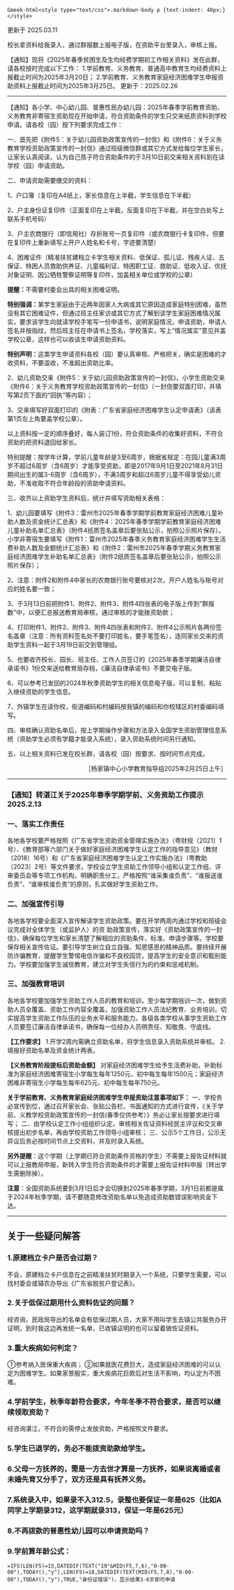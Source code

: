 `Gmeek-html<style type="text/css">.markdown-body p {text-indent: 40px;}</style>`

更新于 2025.03.11

校长拿资料给我录入，通过群报数上报电子版，在资助平台里录入，审核上报。

 【通知】现将《2025年春季贫困生及生均经费学期初工作相关资料》发在此群，请各校按时完成以下工作：
1.学前教育、义务教育、普通高中教育生均经费资料上报截止时间为2025年3月20日；
2.学前教育、义务教育家庭经济困难学生申报资助资料上报截止时间为2025年3月25日。
更新于：2025.02.26

------

<p>【通知】各小学、中心幼儿园、普惠性民办幼儿园：2025年春季学前教育资助、义务教育非寄宿生资助现在开始申请，符合资助条件的学生只交来纸质资料到学校申请。请各校（园）按下列要求完成工作：</p>

<p>一、首先把《附件5：关于幼儿园资助政策宣传的一封信》和《附件6：关于义务教育学校资助政策宣传的一封信》通过班级微信群或其它方式发给每位学生家长，让家长认真阅读，认为自己孩子符合资助条件的于3月10日前交来相关资料到在读学校（园）申请资助。</p>

<p>二、申请资助需要缴交的资料：</p>

<p>1、户口簿（复印在A4纸上，家长信息在上半截，学生信息在下半截）</p>

<p>2、户主身份证复印件（正面复印在上半截，反面复印在下半截，并在空白处写上联系手机号码）</p>

<p>3、户主农商银行（即信用社）存折账号一页复印件（或农商银行卡复印件，但要在复印件上重新填写上开户人姓名和卡号，字迹要清楚）</p>

<p>4、困难证件（精准扶贫建档立卡学生相关资料、低保证、孤儿证、残疾人证、五保证、特困人员救助供养证、儿童福利证、特困职工证、救助证、低收入证、优抚对象证明、因公牺牲警察证明等复印件，加盖相关单位或学校的公章）</p>

<p><strong>提醒：</strong>不需要村委会出具的相关困难证明。</p>

<p><strong>特别强调：</strong>某学生家庭由于近两年因家人大病或其它原因造成家庭特别困难，虽然没有其它困难证件，但通过班主任家访或其它方式了解到该学生家庭困难情况属实，要求该学生向就读学校手笔写一份申请书，说明家庭情况，申请资助，申请人签名并按指纹，然后班主任在申请书上签名，学校落实，写上“情况属实”意见并盖学校公章，这样也可以收该生申请资助资料。</p>

<p><strong>特别声明：</strong>这类学生申请资料各校（园）要认真审核、严格把关，确实是困难的才收资料，不要滥收，不准超出资助比率。</p>

<p>2、幼儿资助交来《附件5：关于幼儿园资助政策宣传的一封信》，小学生资助交来《附件6：关于义务教育学校资助政策宣传的一封信》（一封信要双面打印，并填写第2页下面的“回执”等内容）；</p>

<p>3、交来填写好双面打印的《附表：广东省家庭经济困难学生认定申请表》（该表第1页左上角要盖学校公章）。</p>

<p>以上资料按一定的顺序叠好，每人装订1份，符合资助条件的收集好资料，不符合资助的把资料退回给家长。</p>

<p>特别提醒：按学年计算，学前儿童年龄是3至6周岁，根据省规定：在园儿童满3周岁不超过6周岁（含6周岁）才能享受资助，即是2017年9月1日至2021年8月31日期间出生的属3-6周岁（含6周岁），不满3周岁和超过6周岁儿童不得享受幼儿资助，不准收取不符合年龄段的资助申请资料。</p>

<p>三、收齐以上资助学生资料后，统计并填写资助相关表格：</p>

<p>1、幼儿园要填写《附件3：雷州市2025年春季学期学前教育家庭经济困难儿童补助人数及资金统计汇总表》和《附件4：2025年春季学期学前教育家庭经济困难儿童补助名单汇总表》（附件4纸质签名盖章后要张贴公示，拍照公示照片保存）。小学非寄宿生要填写《附件1：雷州市2025年春季义务教育家庭经济困难学生生活费补助人数及金额统计汇总表》和《附件2：雷州市2025年春季学期义务教育家庭经济困难学生补助名单汇总表》（附件2纸质签名盖章后要张贴公示，拍照公示照片保存）；</p>

<p>2、注意：附件2和附件4中家长的农商银行账号要核对2次，开户人姓名与账号对应的姓名要一致；</p>

<p>3、于3月13日前把附件1、附件2、附件3、附件4四张表的电子版上传到“群报数”中，以便汇总报送教育局审核，通过审核的才能拨资助款；</p>

<p>4、打印附件1、附件2、附件3、附件4四张表和附件2、附件4公示照片各两份签名盖章（注意：所有资料签名处不要打印姓名，要手笔签名），连同家长交来的资助学生资料一起于3月19日前交到管理组。</p>

<p>5、也要收齐校长、园长、班主任、工作人员签订的《2025年春季学期廉洁自律承诺书》1份交来送给教育局存档，《廉洁自律承诺书》不要交电子版。</p>

<p>6、可以参考已发回的2024年秋季资助学生的相关信息电子版，可以复制、粘贴入继续资助的学生信息。</p>

<p>7、外镇学生在读你校，街道编码和村编码按我镇的编码和你校辖区的村委编码填写。</p>

<p>四、审核确认资助名单后，按上学期操作步骤和方法录入全国学生资助管理信息系统（资助学生必须有学籍才能录入系统），录入资助系统时间另行通知。</p>

<p>五、以上相关资料已发在校长群，请各校（园）按要求、按时间节点完成。</p>

<p style="text-align: right;">［杨家镇中心小学教育指导组2025年2月25日上午］</p>

------

### 【通知】转湛江关于2025年春季学期学前、义务资助工作提示 2025.2.13

### 一、落实工作责任
各地各学校要严格按照《广东省学生资助资金管理实施办法》（粤财规〔2021〕1号）、《教育部等六部门关于做好家庭经济困难学生认定工作的指导意见》（教财〔2018〕16号）和《广东省家庭经济困难学生认定工作实施办法》（粤教助〔2023〕2号）等文件要求，学校设立学生资助工作领导小组和认定工作组、评审委员会等专项工作机构，明确职责分工，严格按照“谁采集谁负责”、“谁报送谁负责”、“谁审核谁负责”的原则，扎实做好学生资助工作。

### 二、加强宣传引导
各地各学校要全面深入宣传解读学生资助政策。要在开学两周内通过学校和班级会议完成对全体学生（或监护人）的资
助政策宣传，落实好《资助政策宣传的一封信》，确保每位学生和家长清楚了解相应的资助条件、标准、申请步骤等。学校要保存相关宣传佐证。要引导学生树立自立自强、知恩感恩的精神品质。要持续开展防诈骗教育，提醒学生警惕电信诈骗和不良校园贷，提高学生的安全意识和甄别能力。学校要加强学生诚信教育，建立对学生失信行为的约束和惩戒机制。

### 三、加强教育培训
各地各学校要加强学生资助工作人员的教育和培训，至少每学期培训一次，做到资助人员全覆盖、资助工作内容全覆盖，加强资助工作人员法纪教育、业务培训，切实提高学生资助工作队伍的业务水平和服务能力。各级各类学校从事学生资助工作人员要签订廉洁自律承诺书，确保每一位经办人员明责任、知敬畏、守底线。

**【工作要求】**
1.开学2周内需确立资助名单，将学生信息录入资助系统并审核。
2.填报好资助名单及资金统计两表。

**【义务教育阶段提标后资助金额】**
对家庭经济困难学生给予生活费补助，补助标准为家庭经济困难寄宿生小学每生每年1250元、初中每生每年1500元；家庭经济困难非寄宿生小学每生每年625元、初中每生每年750元。

**关于学前教育、义务教育家庭经济困难学生申报资助注意事项如下：**
一、学校务必宣传到位，通过召开家长会、张贴公告栏、书面通知的方式进行宣传，《关于学前、义教学校资助政策宣传的一封信(春季仅供参考）》务必让家长按要求进行填写；
二、由学校认定工作小组组织认定。审核相关佐证资料经民主评议和交叉审核提出初步名单，再由学校资助工作领导小组审核；
三、公示5个工作日，公示无异议后务必按时间节点上交资料，并及时录入系统。
    
**另外提醒**：这个学期（上学期已符合资助条件资格的学生）不需要上报佐证材料就可以上报教局申报，新转入学生符合资助条件的才需要上报佐证材料申报（转出学生需删除掉）。

**注意**：全国资助系统要到3月1日后才会切换到2025年春季学期，3月1日前都是属于2024年秋季学期，请不要随意修改资助名单以免造成资助数错误影响资金下达。

------

## 关于一些疑问解答
### 1.原建档立卡户是否会过期？
不会，原建档立卡户信息在之前精准扶贫时期录入一个系统，只要学生需要，可以找村委会或镇农办导出《广东省脱贫户登记表》。

### 2.关于低保过期用什么资料佐证的问题？
经咨询，民政局导出的名单会有低保过期人员，大家不用叫学生去镇公共服务办开证明，到时我这边再发统一名单，已收镇证明的也可以留着做佐证资料。

### 3.重大疾病如何判定？
①参考纳入医保重大疾病；
②如果就医花费巨大，造成家庭经济困难的可以认定为困难学生。如果家景殷实，重大疾病花巨款后对生活不影响，均认定为不困难。

### 4.学前学生，秋季年龄符合要求，今年冬季不符合要求，是否可以继续领取资助？
经咨询湛江，不符合的需停止发放资助，严格按照文件要求。

### 5.学生已退学的，务必不能拨资助款给学生。

### 6.父母一方抚养的，需是一方去世才算是一方抚养，如果说离婚或者未婚先育又分手了，双方还是具有抚养义务。

### 7.系统录入中，如果录不入312.5，录整也要保证一年是625（比如A同学上学期录312，这学期就录313，保证一年是625元）

### 8.不再拨款的普惠性幼儿园可以申请资助吗？

### 9.学前算年龄公式：
```
=IFS(LEN(F5)=15,DATEDIF(TEXT("19"&MID(F5,7,6),"0-00-00"),TODAY(),"y"),LEN(F5)=18,DATEDIF(TEXT(MID(F5,7,8),"0-00-00"),TODAY(),"y"),TRUE,"身份证错误")，显示结果3-6岁即可申请
```
